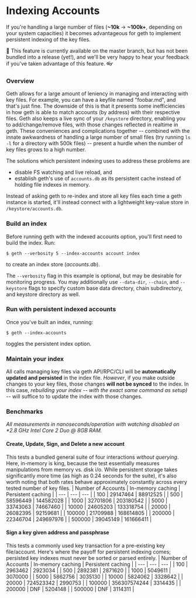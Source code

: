 # Indexing Accounts

If you're handling a large number of files (__~10k__ -> __~100k+__, depending on your system capacities) it becomes advantageous for geth to implement persistent indexing of the key files. 

:rocket: This feature is currently available on the master branch, but has not been bundled into a release (yet!), and we'll be very happy to hear your feedback if you've taken advantage of this feature. :eyeglasses: 

### Overview

Geth allows for a large amount of leniency in managing and interacting with key files. For example, you can have a keyfile named "foobar.md", and that's just fine. The downside of this is that it presents some inefficiencies in how geth is able to match accounts (by address) with their respective files. Geth also keeps a live sync of your `/keystore` directory, enabling you to add/change/remove files, with those changes reflected in realtime in geth. These conveniences and complications together -- combined with the innate awkwardness of handling a large number of small files (try running `ls -l` for a directory with 500k files) -- present a hurdle when the number of key files grows to a high number. 

The solutions which persistent indexing uses to address these problems are 
- disable FS watching and live reload, and
- establish geth's use of `accounts.db` as its persistent cache instead of holding file indexes in memory.

Instead of asking geth to re-index and store all key files each time a geth instance is started, it'll instead connect with a lightweight key-value store in `/keystore/accounts.db`.

### Build an index

Before running geth with the indexed accounts option, you'll first need to build the index. Run:

```shell
$ geth --verbosity 5 --index-accounts account index
```

to create an index store (_accounts.db_).

The `--verbosity` flag in this example is optional, but may be desirable for monitoring progress. You may additionally use `--data-dir`, `--chain`, and `--keystore` flags to specify custom base data directory, chain subdirectory, and keystore directory as well.

### Run with persistent indexed accounts

Once you've built an index, running:

```shell
$ geth --index-accounts
```

toggles the persistent index option. 

### Maintain your index

All calls managing key files via geth API/RPC/CLI will be __automatically updated and persisted__ in the index file. _However_, if you make outside changes to your key files, those changes __will not be synced__ to the index. In this case, _rebuilding your index -- with the exact same command as setup)_ -- will suffice to to update the index with those changes. 

### Benchmarks

_All measurements in nanoseconds/operation with watching disabled on *2.8 GHz Intel Core 2 Duo @ 8GB RAM._

#### Create, Update, Sign, and Delete a new account
This tests a bundled general suite of four interactions _without querying_. Here, in-memory is king, because the test essentially measures manipulations from memory vs. disk i/o. While persistent storage takes significantly more time (as high as 0.24 seconds for the suite), it's also worth noting that both rates behave approximately constantly across every tested number of key files.
| Number of Accounts | In-memory caching | Persistent caching |
| --- | --- | --- |
| 100 | 29147464 | 88912525 |
| 500 | 58596449 | 144582028 |
| 1000 | 32701806 | 203180542 |
| 5000 | 33743063 | 74667460 |
| 10000 | 24605203 | 133318754 |
| 20000 | 26082395 | 92159681 |
| 100000 | 21709988 | 168614805 |
| 200000 | 22346704 | 249697976 |
| 500000 | 39045149 | 161666411 |

#### Sign a key given address and passphrase
This tests a commonly used key transaction for a pre-existing key file/account. Here's where the payoff for persistent indexing comes; persisted key indexes must never be sorted or parsed entirely.
| Number of Accounts | In-memory caching | Persistent caching |
| --- | --- | --- |
| 100 | 2963462 | 2923034 |
| 500 | 2892381 | 2871620 | 
| 1000 | 5049611 | 3070000 | 
| 5000 | 5862756 | 3035130 | 
| 10000 | 5824062 | 3328642 | 
| 20000 | 724523342 | 2990753 |
| 100000 | 356307574244 | 3314435 |
| 200000 | DNF | 5204148 |
| 500000 | DNF | 3114311 |
